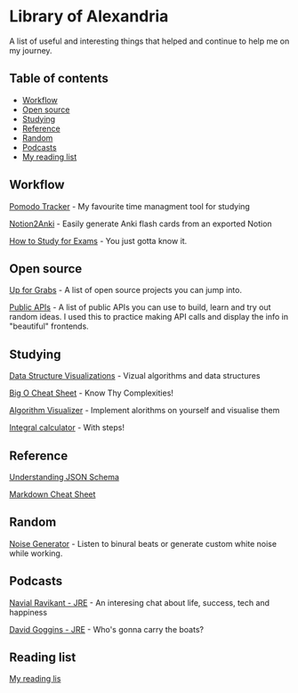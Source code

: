# Library of Alexandria

A list of useful and interesting things that helped and continue to help me on my journey.

## Table of contents

- [Workflow](#workflow)
- [Open source](#open-source)
- [Studying](#studying)
- [Reference](#reference)
- [Random](#random)
- [Podcasts](#podcasts)
- [My reading list](#reading-list)

## Workflow

[Pomodo Tracker](https://pomodoro-tracker.com/) - My favourite time managment tool for studying

[Notion2Anki](https://github.com/alemayhu/notion2anki) - Easily generate Anki flash cards from an exported Notion

[How to Study for Exams](https://www.youtube.com/watch?v=Z-zNHHpXoMM) - You just gotta know it.

## Open source

[Up for Grabs](https://up-for-grabs.net/#/filters?tags=python) - A list of open source projects you can jump into.

[Public APIs](https://github.com/public-apis/public-apis) - A list of public APIs you can use to build, learn and try out random ideas. I used this to practice making API calls and display the info in "beautiful" frontends.

## Studying

[Data Structure Visualizations](https://www.cs.usfca.edu/~galles/visualization/Algorithms.html) - Vizual algorithms and data structures

[Big O Cheat Sheet](https://www.bigocheatsheet.com/) - Know Thy Complexities!

[Algorithm Visualizer](https://algorithm-visualizer.org/) - Implement alorithms on yourself and visualise them

[Integral calculator](https://www.integral-calculator.com/) - With steps!

## Reference

[Understanding JSON Schema](https://json-schema.org/understanding-json-schema/index.html)

[Markdown Cheat Sheet](https://www.markdownguide.org/cheat-sheet/)

## Random

[Noise Generator](https://mynoise.net/) - Listen to binural beats or generate custom white noise while working.

## Podcasts

[Navial Ravikant - JRE](https://www.youtube.com/watch?v=3qHkcs3kG44) - An interesing chat about life, success, tech and happiness

[David Goggins - JRE](https://www.youtube.com/watch?v=5tSTk1083VY) - Who's gonna carry the boats?

## Reading list

[My reading lis](https://www.notion.so/Reading-list-fc18fc087bc94e3d9de112af0797dab5)
